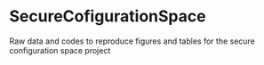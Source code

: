 # SecureCofigurationSpace
Raw data and codes to reproduce figures and tables for the secure configuration space project
